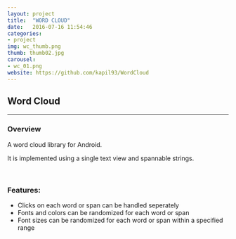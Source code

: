 ```yaml
---
layout: project
title:  "WORD CLOUD"
date:   2016-07-16 11:54:46
categories:
- project
img: wc_thumb.png
thumb: thumb02.jpg
carousel:
- wc_01.png
website: https://github.com/kapil93/WordCloud
---
```

## Word Cloud
--------------

### Overview
A word cloud library for Android.

It is implemented using a single text view and spannable strings.

<br>

### Features:
+ Clicks on each word or span can be handled seperately
+ Fonts and colors can be randomized for each word or span
+ Font sizes can be randomized for each word or span within a specified range